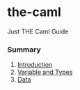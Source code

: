 # the-caml
Just THE Caml Guide

### Summary
1. [Introduction](./01_introduction/README.md)
2. [Variable and Types](./02_variables_and_types/README.md)
3. [Data](./03_data/README.md)
